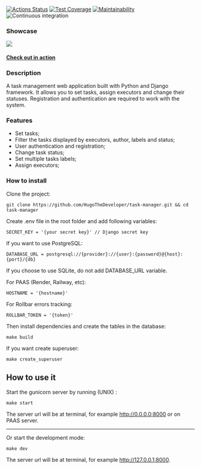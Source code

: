 [![Actions Status](https://github.com/HugoTheDeveloper/python-project-52/actions/workflows/hexlet-check.yml/badge.svg)](https://github.com/HugoTheDeveloper/python-project-52/actions)
[![Test Coverage](https://api.codeclimate.com/v1/badges/4ccf310a748e8bc57f36/test_coverage)](https://codeclimate.com/github/HugoTheDeveloper/task-manager/test_coverage)
[![Maintainability](https://api.codeclimate.com/v1/badges/4ccf310a748e8bc57f36/maintainability)](https://codeclimate.com/github/HugoTheDeveloper/task-manager/maintainability)
![Continuous integration](https://github.com/HugoTheDeveloper/task-manager/actions/workflows/continious-integration.yml/badge.svg)

### Showcase
![](https://github.com/HugoTheDeveloper/task-manager/tree/main/showcases/task-manager-showcase.gif)

#### [Check out in action](https://task-manager-s0wy.onrender.com)

### Description

A task management web application built with Python
and Django framework. It allows you to set
tasks, assign executors and change their statuses. Registration and
authentication are required to work with the system.

### Features

* Set tasks;
* Filter the tasks displayed by executors, author, labels and status;
* User authentication and registration;
* Change task status;
* Set multiple tasks labels;
* Assign executors;

### How to install

Clone the project:

    git clone https://github.com/HugoTheDeveloper/task-manager.git && cd task-manager

Create .env file in the root folder and add following variables:

    SECRET_KEY = '{your secret key}' // Django secret key

If you want to use PostgreSQL:
    
    DATABASE_URL = postgresql://{provider}://{user}:{password}@{host}:{port}/{db}

If you choose to use SQLite, do not add DATABASE_URL variable.

For PAAS (Render, Railway, etc):

    HOSTNAME = '{hostname}'

For Rollbar errors tracking:

    ROLLBAR_TOKEN = '{token}'

Then install dependencies and create the tables in the database:
  
    make build

If you want create superuser:

    make create_superuser

## How to use it

Start the gunicorn server by running (UNIX) :

    make start

The server url will be at terminal, for example http://0.0.0.0:8000 or on PAAS server.
___________
Or start the development mode:

    make dev

The server url will be at terminal, for example http://127.0.0.1:8000.
